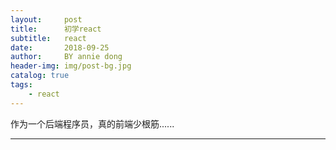 ```yaml
---
layout:     post
title:      初学react
subtitle:   react
date:       2018-09-25
author:     BY annie dong
header-img: img/post-bg.jpg
catalog: true
tags:
    - react
---
```

作为一个后端程序员，真的前端少根筋......

---
